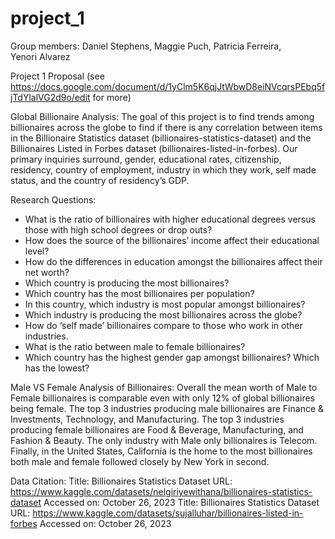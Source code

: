 # project_1

Group members:
Daniel Stephens, 
Maggie Puch, 
Patricia Ferreira,  
Yenori Alvarez

Project 1 Proposal (see https://docs.google.com/document/d/1yClm5K6qjJtWbwD8eiNVcqrsPEbq5fjTdYlalVG2d9o/edit for more)

Global Billionaire Analysis:
The goal of this project is to find trends among billionaires across the globe to find if there is any correlation between items in the Billionaire Statistics dataset (billionaires-statistics-dataset) and the Billionaires Listed in Forbes dataset (billionaires-listed-in-forbes). Our primary inquiries surround, gender, educational rates, citizenship, residency, country of employment, industry in which they work, self made status, and the country of residency’s GDP.

Research Questions:
- What is the ratio of billionaires with higher educational degrees versus those with high school degrees or drop outs?
- How does the source of the billionaires’ income affect their educational level?
- How do the differences in education amongst the billionaires affect their net worth?
- Which country is producing the most billionaires?
- Which country has the most billionaires per population?
- In this country, which industry is most popular amongst billionaires?
- Which industry is producing the most billionaires across the globe?
- How do ‘self made’ billionaires compare to those who work in other industries.
- What is the ratio between male to female billionaires?
- Which country has the highest gender gap amongst billionaires? Which has the lowest?


Male VS Female Analysis of Billionaires:
Overall the mean worth of Male to Female billionaires is comparable even with only 12% of global billionaires being female. The top 3 industries producing male billionaires are Finance & Investments, Technology, and Manufacturing. The top 3 industries producing female billionaires are Food & Beverage, Manufacturing, and Fashion & Beauty. The only industry with Male only billionaires is Telecom. Finally, in the United States, California is the home to the most billionaires both male and female followed closely by New York in second.

Data Citation:
Title: Billionaires Statistics Dataset
URL: https://www.kaggle.com/datasets/nelgiriyewithana/billionaires-statistics-dataset
Accessed on: October 26, 2023
Title: Billionaires Statistics Dataset
URL: https://www.kaggle.com/datasets/sujalluhar/billionaires-listed-in-forbes 
Accessed on: October 26, 2023
